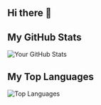 ## Hi there 👋

## My GitHub Stats
![Your GitHub Stats](https://github-readme-stats.vercel.app/api?username=johnsonejoga456&show_icons=true&theme=radical)

## My Top Languages
![Top Languages](https://github-readme-stats.vercel.app/api/top-langs/?username=johnsonejoga456&layout=compact&theme=radical)
